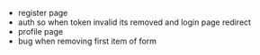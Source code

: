 - register page
- auth so when token invalid its removed and login page redirect
- profile page
- bug when removing first item of form
